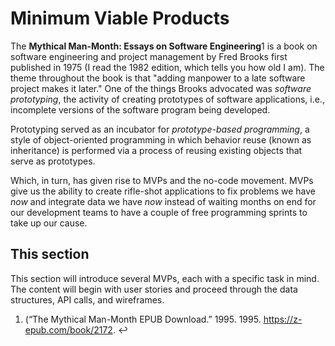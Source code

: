 # Minimum Viable Products

The **Mythical Man-Month: Essays on Software Engineering**1 is a book on software engineering and project management by Fred Brooks first published in 1975 (I read the 1982 edition, which tells you how old I am). The theme throughout the book is that "adding manpower to a late software project makes it later." One of the things Brooks advocated was _software prototyping_, the activity of creating prototypes of software applications, i.e., incomplete versions of the software program being developed.

Prototyping served as an incubator for _prototype-based programming_, a style of object-oriented programming in which behavior reuse (known as inheritance) is performed via a process of reusing existing objects that serve as prototypes.

Which, in turn, has given rise to MVPs and the no-code movement. MVPs give us the ability to create rifle-shot applications to fix problems we have _now_ and integrate data we have _now_ instead of waiting months on end for our development teams to have a couple of free programming sprints to take up our cause.

## This section

This section will introduce several MVPs, each with a specific task in mind. The content will begin with user stories and proceed through the data structures, API calls, and wireframes.

1. (“The Mythical Man-Month EPUB Download.” 1995. 1995. https://z-epub.com/book/2172. ↩︎
